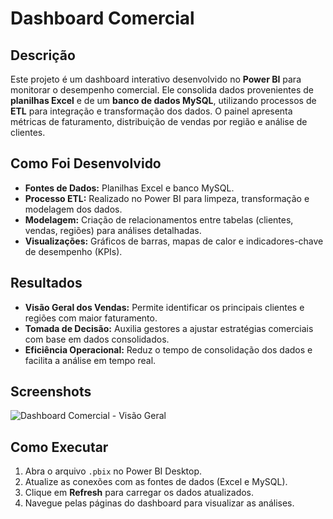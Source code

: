 # Dashboard Comercial

## Descrição
Este projeto é um dashboard interativo desenvolvido no **Power BI** para monitorar o desempenho comercial. Ele consolida dados provenientes de **planilhas Excel** e de um **banco de dados MySQL**, utilizando processos de **ETL** para integração e transformação dos dados. O painel apresenta métricas de faturamento, distribuição de vendas por região e análise de clientes.

## Como Foi Desenvolvido
- **Fontes de Dados:** Planilhas Excel e banco MySQL.
- **Processo ETL:** Realizado no Power BI para limpeza, transformação e modelagem dos dados.
- **Modelagem:** Criação de relacionamentos entre tabelas (clientes, vendas, regiões) para análises detalhadas.
- **Visualizações:** Gráficos de barras, mapas de calor e indicadores-chave de desempenho (KPIs).

## Resultados
- **Visão Geral dos Vendas:** Permite identificar os principais clientes e regiões com maior faturamento.
- **Tomada de Decisão:** Auxilia gestores a ajustar estratégias comerciais com base em dados consolidados.
- **Eficiência Operacional:** Reduz o tempo de consolidação dos dados e facilita a análise em tempo real.

## Screenshots
![Dashboard Comercial - Visão Geral](link-da-imagem-dashboard-comercial.png)

## Como Executar
1. Abra o arquivo `.pbix` no Power BI Desktop.
2. Atualize as conexões com as fontes de dados (Excel e MySQL).
3. Clique em **Refresh** para carregar os dados atualizados.
4. Navegue pelas páginas do dashboard para visualizar as análises.

